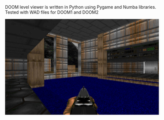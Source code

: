 DOOM level viewer is written in Python using Pygame and Numba libraries. Tested with WAD files for DOOM1 and DOOM2

![doom](/sreenshots/0.jpg)
